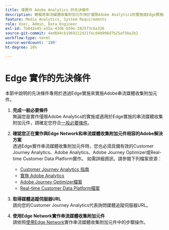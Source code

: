 ```yaml
---
title: 僅實作 Adob​​e Analytics 的先決條件
description: 瞭解將串流媒體收集附加元件用於僅限Adobe Analytics的實施或Edge實施的先決條件
feature: Media Analytics, System Requirements
role: User, Admin, Data Engineer
exl-id: 7b042e45-e35a-43d6-b59e-282573c6a326
source-git-commit: 4ed604cb1969212421fecd40996d7b25af50a2b2
workflow-type: tm+mt
source-wordcount: '189'
ht-degree: 10%

---
```


# Edge 實作的先決條件

本節中說明的先決條件專用於透過Edge實施來實施Adobe串流媒體收集附加元件。

1. **完成一般必要條件**<br>
無論您是實作僅限Adobe Analytics的實施或適用於Edge實施的串流媒體收集附加元件，請確定您符合[一般必要條件](/help/getting-started/prereqs.md)。

1. **確認您正在實作與Edge Network和串流媒體收集附加元件相容的Adobe解決方案**<br>
透過Edge實作串流媒體收集附加元件時，您也必須具備有效的Customer Journey Analytics、Adobe Analytics、Adobe Journey Optimizer或Real-time Customer Data Platform實作。 如需詳細資訊，請參閱下列檔案資源：
   * [Customer Journey Analytics 指南](https://experienceleague.adobe.com/docs/analytics-platform/using/cja-landing.html?lang=zh-Hant)
   * [實施 Adobe Analytics](https://experienceleague.adobe.com/docs/analytics/implementation/home.html?lang=zh-Hant)
   * [Adobe Journey Optimizer檔案](https://experienceleague.adobe.com/docs/journey-optimizer.html?lang=zh-Hant)
   * [Real-time Customer Data Platform檔案](https://experienceleague.adobe.com/docs/real-time-customer-data-platform.html)

1. **取得媒體追蹤伺服器URL**<br>
請向您的Customer Journey Analytics代表詢問媒體追蹤伺服器URL。<!-- This is the `collection-api-server` URL for the Mobile SDK, the JavaScript SDK, and the non-collection-api tracking server for Roku. Domain names for API implementation is: `[your_namespace].hb-api.omtrdc.net`. -->

1. **使用Edge Network實作串流媒體收集附加元件**<br>
請依照[使用Edge Network](/help/implementation/edge/implementation-edge.md)實作串流媒體收集附加元件中的步驟操作。
